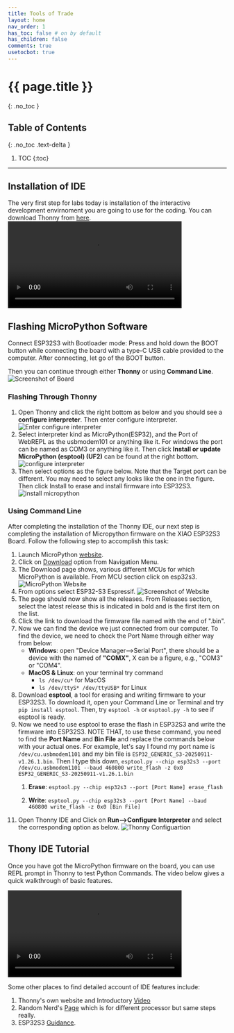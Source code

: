 ```yaml
---
title: Tools of Trade
layout: home
nav_order: 1
has_toc: false # on by default
has_children: false
comments: true
usetocbot: true
---
```


# {{ page.title }}
{: .no_toc }

## Table of Contents
{: .no_toc .text-delta }

1. TOC
{:toc}
---


## Installation of IDE 
The very first step for labs today is installation of the interactive development envirnoment you are going to use for the coding.  You can download Thonny from [here](https://thonny.org/).
<video controls width="400">
  <source src="./global_assets/thonnyinstall.webm" type="video/webm" />
</video>

## Flashing MicroPython Software
Connect ESP32S3 with Bootloader mode: Press and hold down the BOOT button while connecting the board with a type-C USB cable provided to the computer. After connecting, let go of the BOOT button.

Then you can continue through either **Thonny** or using **Command Line**.
![Screenshot of Board](./global_assets/esp32s3_global_assets/board.png)
### Flashing Through Thonny
1. Open Thonny and click the right bottom as below and you should see a **configure interpreter**. Then enter configure interpreter.
![Enter configure interpreter](./global_assets/esp32s3_global_assets/EnterConfigureInterpreter.png)
2. Select interpreter kind as MicroPython(ESP32), and the Port of WebREPL as the usbmodem101 or anything like it. For windows the port can be named as COM3 or anything like it. Then click **Install or update MicroPython (esptool) (UF2)** can be found at the right bottom.
![configure interpreter](./global_assets/esp32s3_global_assets/ConfigureInterpreter.png)
3. Then select options as the figure below. Note that the Target port can be different. You may need to select any looks like the one in the figure. Then click Install to erase and install firmware into ESP32S3.
![install micropython](./global_assets/esp32s3_global_assets/installmicropython.png)

### Using Command Line
After completing the installation of the Thonny IDE, our next step is completing the installation of Micropython firmware on the XIAO ESP32S3 Board. Follow the following step to accomplish this task:
1. Launch MicroPython [website](https://micropython.org/).
2. Click on [Download](https://micropython.org/download/) option from Navigation Menu.
3. The Download page shows, various different MCUs for which MicroPython is available. From MCU section click on esp32s3.
![MicroPython Website](./global_assets/esp32s3_global_assets/mpythoninstall.png)
4. From options select ESP32-S3 Espressif.
![Screenshot of Website](./global_assets/esp32s3_global_assets/ESP32S3.png)
5. The page should now show all the releases. From Releases section, select the latest release this is indicated in bold and is the first item on the list. 
6. Click the link to download the firmware file named with the end of ".bin".
7. Now we can find the device we just connected from our computer. To find the device, we need to check the Port Name through either way from below:
    - **Windows**: open "Device Manager-->Serial Port", there should be a device with the named of **"COMX"**, X can be a figure, e.g., "COM3" or "COM4".
    - **MacOS & Linux**: on your terminal try command
        - `ls /dev/cu*` for MacOS
        - `ls /dev/ttyS* /dev/ttyUSB*` for Linux
8. Download **esptool**, a tool for erasing and writing firmware to your ESP32S3. To download it, open your Command Line or Terminal and try `pip install esptool`. Then, try `esptool -h` or `esptool.py -h` to see if esptool is ready.
9. Now we need to use esptool to erase the flash in ESP32S3 and write the firmware into ESP32S3. NOTE THAT, to use these command, you need to find the **Port Name** and **Bin File** and replace the commands below with your actual ones. For example, let's say I found my port name is `/dev/cu.usbmodem1101` and my bin file is `ESP32_GENERIC_S3-20250911-v1.26.1.bin`. Then I type this down, 
  ``esptool.py --chip esp32s3 --port /dev/cu.usbmodem1101 --baud 460800 write_flash -z 0x0 ESP32_GENERIC_S3-20250911-v1.26.1.bin``
    1. **Erase**: 
    ``esptool.py --chip esp32s3 --port [Port Name] erase_flash``

    2. **Write**: 
    ``esptool.py --chip esp32s3 --port [Port Name] --baud 460800 write_flash -z 0x0 [Bin File]``

<!--      -->
11. Open Thonny IDE and Click on **Run-->Configure Interpreter** and select the corresponding option as below.
![Thonny Configuartion](global_assets/esp32s3_global_assets/ThonnyConfiguration.png)

## Thony IDE Tutorial
Once you have got the MicroPython firmware on the board, you can use REPL prompt in Thonny to test Python Commands. The video below gives a quick walkthrough of basic features.

<video controls width="400">
  <source src="./global_assets/thonnyUsage.webm" type="video/webm"/>
</video>

Some other places to find detailed account of IDE features include:
1. Thonny's own website and Introductory [Video](https://www.youtube.com/watch?v=nwIgxrXP-X4)
2. Random Nerd's [Page](https://randomnerdtutorials.com/getting-started-thonny-micropython-python-ide-esp32-esp8266/) which is for different processor but same steps really.
3. ESP32S3 [Guidance](https://projects.raspberrypi.org/en/projects/getting-started-with-the-pico/2).
<!-- 4. Micropython [Book](./global_assets/book.pdf) from Raspberry Pi Foundation. -->


<!-- ## Board Details and Relevant Documents
All relevant documents is below:
1. Product [Page](https://wiki.seeedstudio.com/xiao_esp32s3_getting_started/) by SeeedStudio. -->